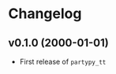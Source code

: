 # Changelog

<!--next-version-placeholder-->

## v0.1.0 (2000-01-01)

- First release of `partypy_tt`